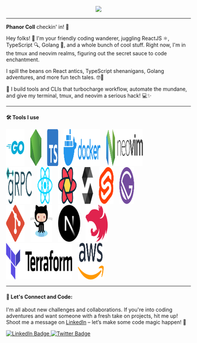 <div id="header" align="center">
  <img src="https://media.giphy.com/media/v1.Y2lkPTc5MGI3NjExZTBucGJxYWwxZmxucHY3andtdG14bnVwN3ZiM21udzB2MmFkYWNveiZlcD12MV9pbnRlcm5hbF9naWZfYnlfaWQmY3Q9Zw/m6pvmOSXuTEPaKFWBz/giphy.gif" width="100"/>
</div>

---
**Phanor Coll** checkin' in! 🌟

Hey folks! 👋 I'm your friendly coding wanderer, juggling ReactJS ⚛️, TypeScript 🔍, Golang 🚀, and a whole bunch of cool stuff. Right now, I'm in the tmux and neovim realms, figuring out the secret sauce to code enchantment.

I spill the beans on React antics, TypeScript shenanigans, Golang adventures, and more fun tech tales. 🤓🚀

🚀 I build tools and CLIs that turbocharge workflow, automate the mundane, and give my terminal, tmux, and neovim a serious hack! 💻✨


---
#### :hammer_and_wrench: Tools I use

<div>
  <img src="./img/go.svg" title="Go" alt="Go" width="50" height="100"/>&nbsp;&nbsp;&nbsp;
  <img src="./img/nodejs-icon-alt.svg" title="nodejs" alt="nodejs" width="30" height="100"/>&nbsp;&nbsp;&nbsp;
  <img src="./img/typescript-icon.svg" title="typescript" alt="typescript" width="30" height="100"/>&nbsp;&nbsp;&nbsp;
  <img src="./img/docker.svg" title="docker" alt="docker" width="100" height="100"/>&nbsp;&nbsp;&nbsp;
  <img src="./img/neovim.svg" title="neovim" alt="neovim" width="100" height="100"/>&nbsp;&nbsp;&nbsp;
</div>

<div>
  <img src="./img/grpc.svg" title="grpc" alt="grpc" width="70" height="100"/>&nbsp;&nbsp;&nbsp;
  <img src="./img/react.svg" title="reactjs" alt="reactjs" width="40" height="100"/>&nbsp;&nbsp;&nbsp;
  <img src="./img/react-query-icon.svg" title="tanstack" alt="tanstack" width="50" height="100"/>&nbsp;&nbsp;&nbsp;
  <img src="./img/solidity.svg" title="docker" alt="docker" width="30" height="100"/>&nbsp;&nbsp;&nbsp;
  <img src="./img/svelte-icon.svg" title="svelte" alt="svelte" width="40" height="100"/>&nbsp;&nbsp;&nbsp;
  <img src="./img/gatsby.svg" title="gatsby" alt="gatsby" width="40" height="100"/>&nbsp;&nbsp;&nbsp;
</div>
<div>
  <img src="./img/git-icon.svg" title="Git" alt="Gt" width="50" height="100"/>&nbsp;&nbsp;&nbsp;
  <img src="./img/github-octocat.svg" title="Github" alt="Github" width="60" height="100"/>&nbsp;&nbsp;&nbsp;
  <img src="./img/nextjs-icon.svg" title="nextjs" alt="nextjs" width="60" height="100"/>&nbsp;&nbsp;&nbsp;
  <img src="./img/nestjs.svg" title="nestjs" alt="nestjs" width="60" height="100"/>&nbsp;&nbsp;&nbsp;
</div>

<div>
      <img src="./img/terraform.svg" title="terraform" alt="terraform" width="180" height="100"/>&nbsp;&nbsp;&nbsp;
      <img src="./img/aws.svg" title="aws" alt="aws" width="70" height="100"/>&nbsp;&nbsp;&nbsp;
</div>

---
#### :vulcan_salute: Let's Connect and Code:

I'm all about new challenges and collaborations. If you're into coding adventures and want someone with a fresh take on projects, hit me up! Shoot me a message on [LinkedIn](https://linkedin.com/in/phanorcoll) – let’s make some code magic happen! 🚀



<div id="badges">
  <a href="https://linkedin.com/in/phanorcoll" target="blank">
    <img src="https://img.shields.io/badge/LinkedIn-blue?style=for-the-badge&logo=linkedin&logoColor=white" alt="LinkedIn Badge"/>
  </a>
  <a href="https://x.com/phanor" target="blank">
    <img src="https://img.shields.io/badge/Twitter-blue?style=for-the-badge&logo=twitter&logoColor=white" alt="Twitter Badge"/>
  </a>
</div>


<!--
**phanorcoll/phanorcoll** is a ✨ _special_ ✨ repository because its `README.md` (this file) appears on your GitHub profile.

Here are some ideas to get you started:

- 🔭 I’m currently working on ...
- 🌱 I’m currently learning ...
- 👯 I’m looking to collaborate on ...
- 🤔 I’m looking for help with ...
- 💬 Ask me about ...
- 📫 How to reach me: ...
- 😄 Pronouns: ...
- ⚡ Fun fact: ...
-->
